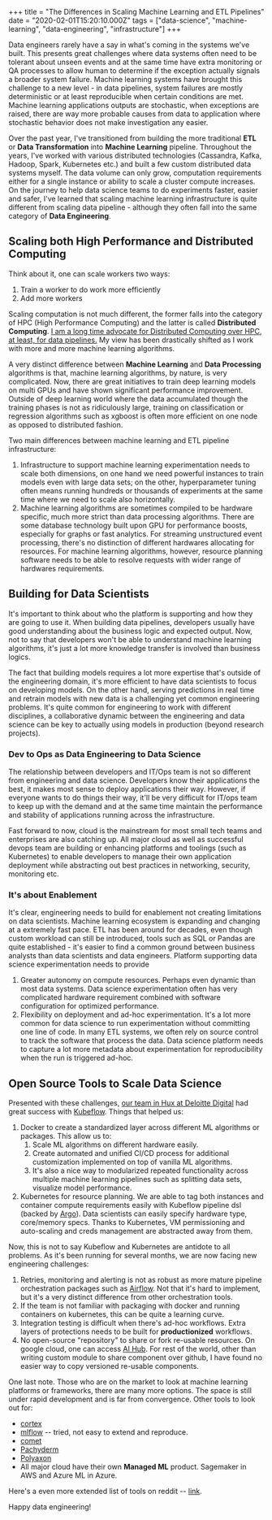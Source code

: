 +++
title = "The Differences in Scaling Machine Learning and ETL Pipelines"
date = "2020-02-01T15:20:10.000Z"
tags = ["data-science", "machine-learning", "data-engineering", "infrastructure"]
+++

Data engineers rarely have a say in what's coming in the systems we've built. This presents great challenges where data systems often need to be tolerant about unseen events and at the same time have extra monitoring or QA processes to allow human to determine if the exception actually signals a broader system failure. Machine learning systems have brought this challenge to a new level - in data pipelines, system failures are mostly deterministic or at least reproducible when certain conditions are met. Machine learning applications outputs are stochastic, when exceptions are raised, there are way more probable causes from data to application where stochastic behavior does not make investigation any easier.

Over the past year, I've transitioned from building the more traditional **ETL** or **Data Transformation** into **Machine Learning** pipeline. Throughout the years, I've worked with various distributed technologies (Cassandra, Kafka, Hadoop, Spark, Kubernetes etc.) and built a few custom distributed data systems myself. The data volume can only grow, computation requirements either for a single instance or ability to scale a cluster compute increases. On the journey to help data science teams to do experiments faster, easier and safer, I've learned that scaling machine learning infrastructure is quite different from scaling data pipeline - although they often fall into the same category of **Data Engineering**.

## Scaling both High Performance and Distributed Computing

Think about it, one can scale workers two ways:
1. Train a worker to do work more efficiently
2. Add more workers

Scaling computation is not much different, the former falls into the category of HPC (High Performance Computing) and the latter is called **Distributed Computing**. [I am a long time advocate for Distributed Computing over HPC, at least, for data pipelines.](/post/2018-04-21-good-data-pipelines/#the-granular-the-better) My view has been drastically shifted as I work with more and more machine learning algorithms.

A very distinct difference between **Machine Learning** and **Data Processing** algorithms is that, machine learning algorithms, by nature, is very complicated. Now, there are great initiatives to train deep learning models on multi GPUs and have shown significant performance improvement. Outside of deep learning world where the data accumulated though the training phases is not as ridiculously large, training on classification or regression algorithms such as xgboost is often more efficient on one node as opposed to distributed fashion.

Two main differences between machine learning and ETL pipeline infrastructure:

1. Infrastructure to support machine learning experimentation needs to scale both dimensions, on one hand we need powerful instances to train models even with large data sets; on the other, hyperparameter tuning often means running hundreds or thousands of experiments at the same time where we need to scale also horizontally.
2. Machine learning algorithms are sometimes compiled to be hardware specific, much more strict than data processing algorithms. There are some database technology built upon GPU for performance boosts, especially for graphs or fast analytics. For streaming unstructured event processing, there's no distinction of different hardwares allocating for resources. For machine learning algorithms, however, resource planning software needs to be able to resolve requests with wider range of hardwares requirements.

## Building for Data Scientists

It's important to think about who the platform is supporting and how they are going to use it. When building data pipelines, developers usually have good understanding about the business logic and expected output. Now, not to say that developers won't be able to understand machine learning algorithms, it's just a lot more knowledge transfer is involved than business logics.

The fact that building models requires a lot more expertise that's outside of the engineering domain, it's more efficient to have data scientists to focus on developing models. On the other hand, serving predictions in real time and retrain models with new data is a challenging yet common engineering problems. It's quite common for engineering to work with different disciplines, a collaborative dynamic between the engineering and data science can be key to actually using models in production (beyond research projects).

### Dev to Ops as Data Engineering to Data Science

The relationship between developers and IT/Ops team is not so different from engineering and data science. Developers know their applications the best, it makes most sense to deploy applications their way. However, if everyone wants to do things their way, it'll be very difficult for IT/ops team to keep up with the demand and at the same time maintain the performance and stability of applications running across the infrastructure.

Fast forward to now, cloud is the mainstream for most small tech teams and enterprises are also catching up. All major cloud as well as successful devops team are building or enhancing platforms and toolings (such as Kubernetes) to enable developers to manage their own application deployment while abstracting out best practices in networking, security, monitoring etc.

### It's about Enablement

It's clear, engineering needs to build for enablement not creating limitations on data scientists. Machine learning ecosystem is expanding and changing at a extremely fast pace. ETL has been around for decades, even though custom workload can still be introduced, tools such as SQL or Pandas are quite established - it's easier to find a common ground between business analysts than data scientists and data engineers. Platform supporting data science experimentation needs to provide

1. Greater autonomy on compute resources. Perhaps even dynamic than most data systems. Data science experimentation often has very complicated hardware requirement combined with software configuration for optimized performance.
2. Flexibility on deployment and ad-hoc experimentation. It's a lot more common for data science to run experimentation without committing one line of code. In many ETL systems, we often rely on source control to track the software that process the data. Data science platform needs to capture a lot more metadata about experimentation for reproducibility when the run is triggered ad-hoc.

## Open Source Tools to Scale Data Science

Presented with these challenges, [our team in Hux at Deloitte Digital](https://www.deloittedigital.com/us/en/offerings/customer-led-marketing/advertising--marketing-and-commerce/hux.html) had great success with [Kubeflow](https://www.kubeflow.org/). Things that helped us:

1. Docker to create a standardized layer across different ML algorithms or packages. This allow us to:
   1. Scale ML algorithms on different hardware easily.
   2. Create automated and unified CI/CD process for additional customization implemented on top of vanilla ML algorithms.
   3. It's also a nice way to modularized repeated functionality across multiple machine learning pipelines such as splitting data sets, visualize model performance.
2. Kubernetes for resource planning. We are able to tag both instances and container compute requirements easily with Kubeflow pipeline dsl (backed by [Argo](https://argoproj.github.io/argo/)). Data scientists can easily specify hardware type, core/memory specs. Thanks to Kubernetes, VM permissioning and auto-scaling and creds management are abstracted away from them.

Now, this is not to say Kubeflow and Kubernetes are antidote to all problems. As it's been running for several months, we are now facing new engineering challenges:

1. Retries, monitoring and alerting is not as robust as more mature pipeline orchestration packages such as [Airflow](https://airflow.apache.org/). Not that it's hard to implement, but it's a very distinct difference from other orchestration tools.
2. If the team is not familiar with packaging with docker and running containers on kubernetes, this can be quite a learning curve.
3. Integration testing is difficult when there's ad-hoc workflows. Extra layers of protections needs to be built for **productionized** workflows.
4. No open-source "repository" to share or fork re-usable resources. On google cloud, one can access [AI Hub](https://cloud.google.com/ai-hub/). For rest of the world, other than writing custom module to share component over github, I have found no easier way to copy versioned re-usable components.

One last note. Those who are on the market to look at machine learning platforms or frameworks, there are many more options. The space is still under rapid development and is far from convergence. Other tools to look out for:
* [cortex](https://github.com/cortexlabs/cortex)
* [mlflow](https://mlflow.org/) -- tried, not easy to extend and reproduce.
* [comet](https://www.comet.ml/)
* [Pachyderm](https://www.pachyderm.com/)
* [Polyaxon](https://polyaxon.com/)
* All major cloud have their own **Managed ML** product. Sagemaker in AWS and Azure ML in Azure.

Here's a even more extended list of tools on reddit -- [link](https://www.reddit.com/r/MachineLearning/comments/bx0apm/d_how_do_you_manage_your_machine_learning/).

Happy data engineering!